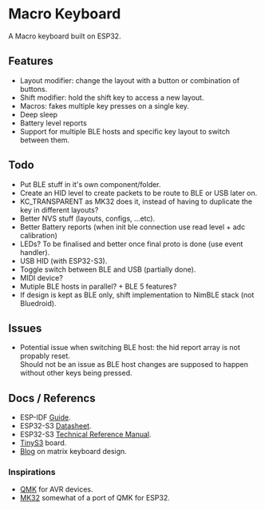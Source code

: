 # Macro Keyboard

A Macro keyboard built on ESP32.


## Features

- Layout modifier: change the layout with a button or combination of buttons.
- Shift modifier: hold the shift key to access a new layout.
- Macros: fakes multiple key presses on a single key.
- Deep sleep
- Battery level reports
- Support for multiple BLE hosts and specific key layout to switch between them.


## Todo

- Put BLE stuff in it's own component/folder.
- Create an HID level to create packets to be route to BLE or USB later on.
- KC_TRANSPARENT as MK32 does it, instead of having to duplicate the key in different layouts?
- Better NVS stuff (layouts, configs, ...etc).
- Better Battery reports (when init ble connection use read level + adc calibration)
- LEDs? To be finalised and better once final proto is done (use event handler).
- USB HID (with ESP32-S3).
- Toggle switch between BLE and USB (partially done).
- MIDI device?
- Mutiple BLE hosts in parallel? + BLE 5 features?
- If design is kept as BLE only, shift implementation to NimBLE stack (not Bluedroid).


## Issues

- Potential issue when switching BLE host: the hid report array is not propably reset.  
Should not be an issue as BLE host changes are supposed to happen without other keys being pressed.


## Docs / Referencs

- ESP-IDF [Guide](https://docs.espressif.com/projects/esp-idf/en/v4.4.2/esp32s3/index.html).
- ESP32-S3 [Datasheet](https://www.espressif.com/sites/default/files/documentation/esp32-s3_datasheet_en.pdf).
- ESP32-S3 [Technical Reference Manual](https://www.espressif.com/sites/default/files/documentation/esp32-s3_technical_reference_manual_en.pdf).
- [TinyS3](https://esp32s3.com/index.html#home) board.
- [Blog](http://blog.komar.be/how-to-make-a-keyboard-the-matrix/) on matrix keyboard design. 

### Inspirations

- [QMK](https://github.com/qmk/qmk_firmware/) for AVR devices.
- [MK32](https://github.com/Galzai/MK32) somewhat of a port of QMK for ESP32.
